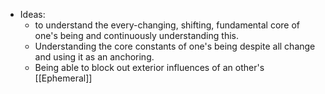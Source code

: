 - Ideas: 
	- to understand the every-changing, shifting, fundamental core of one's being and continuously understanding this.
	- Understanding the core constants of one's being despite all change and using it as an anchoring. 
	- Being able to block out exterior influences of an other's [[Ephemeral]]